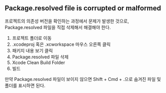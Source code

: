 ## Package.resolved file is corrupted or malformed

프로젝트의 의존성 버전을 확인하는 과정에서 문제가 발생한 것으로, Package.resolved 파일을 직접 삭제해서 해결해야 한다.

1. 프로젝트 폴더로 이동
2. .xcodeproj 혹은 .xcworkspace 마우스 오른쪽 클릭
3. 패키지 내용 보기 클릭
4. Package.resolved 파일 삭제
5. Xcode Clean Build Folder
6. 빌드

만약 Package.resolved 파일이 보이지 않으면 Shift + Cmd + .으로 숨겨진 파일 및 폴더를 표시하면 된다.